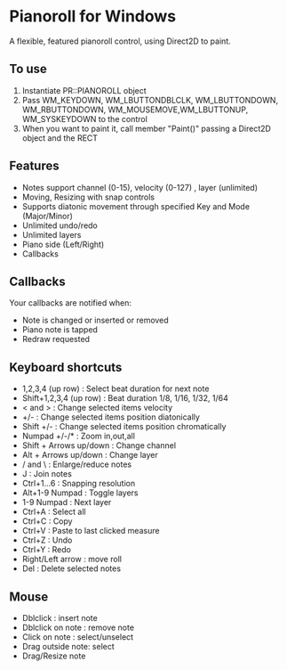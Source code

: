 # Pianoroll for Windows

A flexible, featured pianoroll control, using Direct2D to paint.

## To use

1. Instantiate PR::PIANOROLL object
2. Pass WM_KEYDOWN, WM_LBUTTONDBLCLK, WM_LBUTTONDOWN, WM_RBUTTONDOWN, WM_MOUSEMOVE,WM_LBUTTONUP, WM_SYSKEYDOWN to the control
3. When you want to paint it, call member "Paint()" passing a Direct2D object and the RECT

## Features

* Notes support channel (0-15), velocity (0-127) , layer (unlimited)
* Moving, Resizing with snap controls
* Supports diatonic movement through specified Key and Mode (Major/Minor)
* Unlimited undo/redo
* Unlimited layers
* Piano side (Left/Right) 
* Callbacks

## Callbacks
Your callbacks are notified when:
* Note is changed or inserted or removed
* Piano note is tapped
* Redraw requested

## Keyboard shortcuts
* 1,2,3,4 (up row) : Select beat duration for next note
* Shift+1,2,3,4 (up row) : Beat duration 1/8, 1/16, 1/32,  1/64
* < and > : Change selected items velocity
* +/- : Change selected items position diatonically
* Shift +/- : Change selected items position chromatically
* Numpad +/-/* : Zoom in,out,all
* Shift + Arrows up/down : Change channel
* Alt + Arrows up/down : Change layer
* / and \ : Enlarge/reduce notes
* J : Join notes
* Ctrl+1...6 : Snapping resolution
* Alt+1-9 Numpad : Toggle layers
* 1-9 Numpad : Next layer
* Ctrl+A : Select all
* Ctrl+C : Copy
* Ctrl+V : Paste to last clicked measure
* Ctrl+Z : Undo
* Ctrl+Y : Redo
* Right/Left arrow : move roll 
* Del : Delete selected notes

## Mouse
* Dblclick : insert note 
* Dblclick on note : remove note
* Click on note : select/unselect
* Drag outside note: select
* Drag/Resize note
